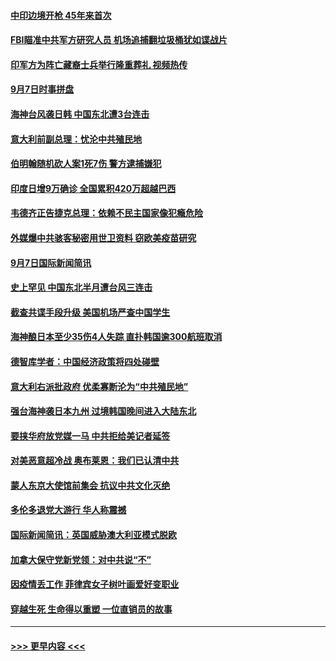 #### [中印边境开枪 45年来首次](../pages/prog202/a102935751.md?t=09081051) 
#### [FBI瞄准中共军方研究人员 机场追捕翻垃圾桶犹如谍战片](../pages/prog202/a102935522.md?t=09081051) 
#### [印军方为阵亡藏裔士兵举行隆重葬礼 视频热传](../pages/prog202/a102935620.md?t=09081051) 
#### [9月7日时事拼盘](../pages/prog202/a102935604.md?t=09081051) 
#### [海神台风袭日韩 中国东北遭3台连击](../pages/prog202/a102935476.md?t=09081051) 
#### [意大利前副总理：忧沦中共殖民地](../pages/prog202/a102935500.md?t=09081051) 
#### [伯明翰随机砍人案1死7伤 警方逮捕嫌犯](../pages/prog202/a102935486.md?t=09081051) 
#### [印度日增9万确诊 全国累积420万超越巴西](../pages/prog202/a102935480.md?t=09081051) 
#### [韦德齐正告捷克总理：依赖不民主国家像犯瘾危险](../pages/prog202/a102935286.md?t=09081051) 
#### [外媒爆中共骇客秘密用世卫资料 窃欧美疫苗研究](../pages/prog202/a102935463.md?t=09081051) 
#### [9月7日国际新闻简讯](../pages/prog202/a102935289.md?t=09081051) 
#### [史上罕见 中国东北半月遭台风三连击](../pages/prog202/a102935279.md?t=09081051) 
#### [截查共谍手段升级 美国机场严查中国学生](../pages/prog202/a102935155.md?t=09081051) 
#### [海神酿日本至少35伤4人失踪 直扑韩国逾300航班取消](../pages/prog202/a102935113.md?t=09081051) 
#### [德智库学者：中国经济政策将四处碰壁](../pages/prog202/a102935064.md?t=09081051) 
#### [意大利右派批政府 优柔寡断沦为“中共殖民地”](../pages/prog202/a102935108.md?t=09081051) 
#### [强台海神袭日本九州 过境韩国晚间进入大陆东北](../pages/prog202/a102935075.md?t=09081051) 
#### [要挟华府放党媒一马 中共拒给美记者延签](../pages/prog202/a102934957.md?t=09081051) 
#### [对美恶意超冷战 奥布莱恩：我们已认清中共](../pages/prog202/a102934945.md?t=09081051) 
#### [蒙人东京大使馆前集会 抗议中共文化灭绝](../pages/prog202/a102934929.md?t=09081051) 
#### [多伦多退党大游行 华人称震撼](../pages/prog202/a102934927.md?t=09081051) 
#### [国际新闻简讯：英国威胁澳大利亚模式脱欧](../pages/prog202/a102934887.md?t=09081051) 
#### [加拿大保守党新党领：对中共说“不”](../pages/prog202/a102934878.md?t=09081051) 
#### [因疫情丢工作 菲律宾女子树叶画爱好变职业](../pages/prog202/a102934857.md?t=09081051) 
#### [穿越生死 生命得以重塑 一位直销员的故事](../pages/prog202/a102934829.md?t=09081051) 

----
#### [ >>> 更早内容 <<< ](../indexes/prog202-earlier.md)
